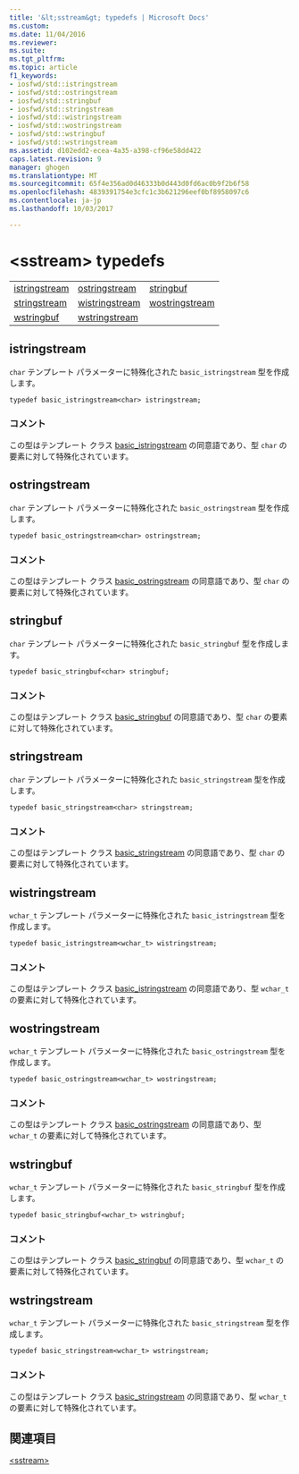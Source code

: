 ```yaml
---
title: '&lt;sstream&gt; typedefs | Microsoft Docs'
ms.custom: 
ms.date: 11/04/2016
ms.reviewer: 
ms.suite: 
ms.tgt_pltfrm: 
ms.topic: article
f1_keywords:
- iosfwd/std::istringstream
- iosfwd/std::ostringstream
- iosfwd/std::stringbuf
- iosfwd/std::stringstream
- iosfwd/std::wistringstream
- iosfwd/std::wostringstream
- iosfwd/std::wstringbuf
- iosfwd/std::wstringstream
ms.assetid: d102edd2-ecea-4a35-a398-cf96e58dd422
caps.latest.revision: 9
manager: ghogen
ms.translationtype: MT
ms.sourcegitcommit: 65f4e356ad0d46333b0d443d0fd6ac0b9f2b6f58
ms.openlocfilehash: 4839391754e3cfc1c3b621296eef0bf8958097c6
ms.contentlocale: ja-jp
ms.lasthandoff: 10/03/2017

---
```

# <a name="ltsstreamgt-typedefs"></a>&lt;sstream&gt; typedefs
||||  
|-|-|-|  
|[istringstream](#istringstream)|[ostringstream](#ostringstream)|[stringbuf](#stringbuf)|  
|[stringstream](#stringstream)|[wistringstream](#wistringstream)|[wostringstream](#wostringstream)|  
|[wstringbuf](#wstringbuf)|[wstringstream](#wstringstream)|  
  
##  <a name="istringstream"></a>  istringstream  
 `char` テンプレート パラメーターに特殊化された `basic_istringstream` 型を作成します。  
  
```  
typedef basic_istringstream<char> istringstream;  
```  
  
### <a name="remarks"></a>コメント  
 この型はテンプレート クラス [basic_istringstream](../standard-library/basic-istringstream-class.md) の同意語であり、型 `char` の要素に対して特殊化されています。  
  
##  <a name="ostringstream"></a>  ostringstream  
 `char` テンプレート パラメーターに特殊化された `basic_ostringstream` 型を作成します。  
  
```  
typedef basic_ostringstream<char> ostringstream;  
```  
  
### <a name="remarks"></a>コメント  
 この型はテンプレート クラス [basic_ostringstream](../standard-library/basic-ostringstream-class.md) の同意語であり、型 `char` の要素に対して特殊化されています。  
  
##  <a name="stringbuf"></a>  stringbuf  
 `char` テンプレート パラメーターに特殊化された `basic_stringbuf` 型を作成します。  
  
```  
typedef basic_stringbuf<char> stringbuf;  
```  
  
### <a name="remarks"></a>コメント  
 この型はテンプレート クラス [basic_stringbuf](../standard-library/basic-stringbuf-class.md) の同意語であり、型 `char` の要素に対して特殊化されています。  
  
##  <a name="stringstream"></a>  stringstream  
 `char` テンプレート パラメーターに特殊化された `basic_stringstream` 型を作成します。  
  
```  
typedef basic_stringstream<char> stringstream;  
```  
  
### <a name="remarks"></a>コメント  
 この型はテンプレート クラス [basic_stringstream](../standard-library/basic-stringstream-class.md) の同意語であり、型 `char` の要素に対して特殊化されています。  
  
##  <a name="wistringstream"></a>  wistringstream  
 `wchar_t` テンプレート パラメーターに特殊化された `basic_istringstream` 型を作成します。  
  
```  
typedef basic_istringstream<wchar_t> wistringstream;  
```  
  
### <a name="remarks"></a>コメント  
 この型はテンプレート クラス [basic_istringstream](../standard-library/basic-istringstream-class.md) の同意語であり、型 `wchar_t` の要素に対して特殊化されています。  
  
##  <a name="wostringstream"></a>  wostringstream  
 `wchar_t` テンプレート パラメーターに特殊化された `basic_ostringstream` 型を作成します。  
  
```  
typedef basic_ostringstream<wchar_t> wostringstream;  
```  
  
### <a name="remarks"></a>コメント  
 この型はテンプレート クラス [basic_ostringstream](../standard-library/basic-ostringstream-class.md) の同意語であり、型 `wchar_t` の要素に対して特殊化されています。  
  
##  <a name="wstringbuf"></a>  wstringbuf  
 `wchar_t` テンプレート パラメーターに特殊化された `basic_stringbuf` 型を作成します。  
  
```  
typedef basic_stringbuf<wchar_t> wstringbuf;  
```  
  
### <a name="remarks"></a>コメント  
 この型はテンプレート クラス [basic_stringbuf](../standard-library/basic-stringbuf-class.md) の同意語であり、型 `wchar_t` の要素に対して特殊化されています。  
  
##  <a name="wstringstream"></a>  wstringstream  
 `wchar_t` テンプレート パラメーターに特殊化された `basic_stringstream` 型を作成します。  
  
```  
typedef basic_stringstream<wchar_t> wstringstream;  
```  
  
### <a name="remarks"></a>コメント  
 この型はテンプレート クラス [basic_stringstream](../standard-library/basic-stringstream-class.md) の同意語であり、型 `wchar_t` の要素に対して特殊化されています。  
  
## <a name="see-also"></a>関連項目  
 [\<sstream>](../standard-library/sstream.md)


